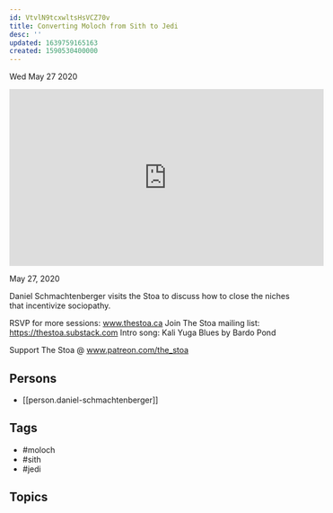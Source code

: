 ```yaml
---
id: VtvlN9tcxwltsHsVCZ70v
title: Converting Moloch from Sith to Jedi
desc: ''
updated: 1639759165163
created: 1590530400000
---
```





Wed May 27 2020

<iframe width="560" height="315" src="https://www.youtube.com/embed/hKvVdGNzCQk" title="Converting Moloch from Sith to Jedi w/ Daniel Schmachtenberger" frameborder="0" allow="accelerometer; autoplay; clipboard-write; encrypted-media; gyroscope; picture-in-picture" allowfullscreen ></iframe>

May 27, 2020

Daniel Schmachtenberger visits the Stoa to discuss how to close the niches that incentivize sociopathy.

RSVP for more sessions: www.thestoa.ca
Join The Stoa mailing list: https://thestoa.substack.com
Intro song: Kali Yuga Blues by Bardo Pond

Support The Stoa @ www.patreon.com/the_stoa

## Persons

- [[person.daniel-schmachtenberger]]

## Tags

- #moloch
- #sith
- #jedi

## Topics



